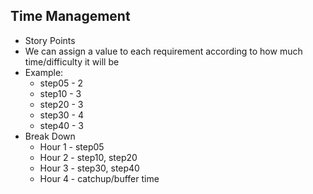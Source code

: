 ## Time Management
- Story Points
- We can assign a value to each requirement according to how much time/difficulty it will be
- Example:
    - step05 - 2
    - step10 - 3
    - step20 - 3
    - step30 - 4
    - step40 - 3
- Break Down
    - Hour 1 - step05
    - Hour 2 - step10, step20
    - Hour 3 - step30, step40
    - Hour 4 - catchup/buffer time